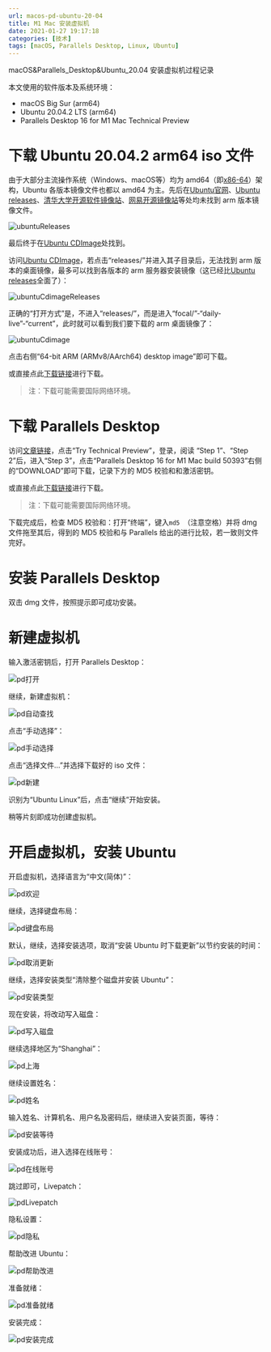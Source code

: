 ```yaml
---
url: macos-pd-ubuntu-20-04
title: M1 Mac 安装虚拟机
date: 2021-01-27 19:17:18
categories: [技术]
tags: [macOS, Parallels Desktop, Linux, Ubuntu]
---
```


macOS&Parallels_Desktop&Ubuntu_20.04 安装虚拟机过程记录

<!--more-->

本文使用的软件版本及系统环境：

- macOS Big Sur (arm64)
- Ubuntu 20.04.2 LTS (arm64)
- Parallels Desktop 16 for M1 Mac Technical Preview

# 下载 Ubuntu 20.04.2 arm64 iso 文件

由于大部分主流操作系统（Windows、macOS等）均为 amd64（即[x86-64](https://zh.wikipedia.org/wiki/X86-64)）架构，Ubuntu 各版本镜像文件也都以 amd64 为主。先后在[Ubuntu官网](https://cn.ubuntu.com)、[Ubuntu releases](https://releases.ubuntu.com)、[清华大学开源软件镜像站](https://mirrors.tuna.tsinghua.edu.cn)、[网易开源镜像站](https://mirrors.163.com)等处均未找到 arm 版本镜像文件。

![ubuntuReleases](https://i0.hdslb.com/bfs/album/dfe69d7e4b83b56d22d16b1428e1468437059f54.png)

最后终于在[Ubuntu CDImage](http://cdimage.ubuntu.com)处找到。

访问[Ubuntu CDImage](http://cdimage.ubuntu.com)，若点击“releases/”并进入其子目录后，无法找到 arm 版本的桌面镜像，最多可以找到各版本的 arm 服务器安装镜像（这已经比[Ubuntu releases](https://releases.ubuntu.com)全面了）：

![ubuntuCdimageReleases](https://i0.hdslb.com/bfs/album/3efd4685e837a5e2308b76449126ff2aaa115c7a.png)

正确的“打开方式”是，不进入“releases/”，而是进入“focal/”-“daily-live”-“current”，此时就可以看到我们要下载的 arm 桌面镜像了：

![ubuntuCdimage](https://i0.hdslb.com/bfs/album/5c3f4dcd466de404819c6d83ff5fc9929d9e0efa.png)

点击右侧“64-bit ARM (ARMv8/AArch64) desktop image”即可下载。

或直接点此[下载链接](http://cdimage.ubuntu.com/focal/daily-live/current/focal-desktop-arm64.iso)进行下载。

> 注：下载可能需要国际网络环境。

# 下载 Parallels Desktop

访问[文章链接](https://www.parallels.com/blogs/parallels-desktop-apple-silicon-mac/)，点击“Try Technical Preview”，登录，阅读 “Step 1”、“Step 2”后，进入“Step 3”，点击“Parallels Desktop 16 for M1 Mac build 50393”右侧的“DOWNLOAD”即可下载，记录下方的 MD5 校验和和激活密钥。

或直接点此[下载链接](https://www.parallels.com/directdownload/pdbeta)进行下载。

> 注：下载可能需要国际网络环境。

下载完成后，检查 MD5 校验和：打开“终端”，键入`md5 `（注意空格）并将 dmg 文件拖至其后，得到的 MD5 校验和与 Parallels 给出的进行比较，若一致则文件完好。

# 安装 Parallels Desktop

双击 dmg 文件，按照提示即可成功安装。

# 新建虚拟机

输入激活密钥后，打开 Parallels Desktop：

![pd打开](https://i0.hdslb.com/bfs/album/e240d5f10ac469fac5d1d7bd9ef3c5ac9195678a.png)

继续，新建虚拟机：

![pd自动查找](https://i0.hdslb.com/bfs/album/2e0615f6c0f884f105415a7dce05286fda423dba.png)

点击“手动选择”：

![pd手动选择](https://i0.hdslb.com/bfs/album/42716a66659e076aff0a11ec00917f9da8da3e1a.png)

点击“选择文件…”并选择下载好的 iso 文件：

![pd新建](https://i0.hdslb.com/bfs/album/8f6394fff25b8c6d2dcdf1bd22583c6557e45e18.png)

识别为“Ubuntu Linux”后，点击“继续”开始安装。

稍等片刻即成功创建虚拟机。

# 开启虚拟机，安装 Ubuntu

开启虚拟机，选择语言为“中文(简体)”：

![pd欢迎](https://i0.hdslb.com/bfs/album/709bb60b95741ba6aa137e20b045c6546656df93.png)

继续，选择键盘布局：

![pd键盘布局](https://i0.hdslb.com/bfs/album/31a547da8d0df6856bea5f47ce6d9f3a998e52e2.png)

默认，继续，选择安装选项，取消“安装 Ubuntu 时下载更新”以节约安装的时间：

![pd取消更新](https://i0.hdslb.com/bfs/album/e13d0db78286d5b56de3fc0e1fc778a36ff1f98e.png)

继续，选择安装类型“清除整个磁盘并安装 Ubuntu”：

![pd安装类型](https://i0.hdslb.com/bfs/album/2f25f57b52ba124e306203d51f566c8667b5cf2c.png)

现在安装，将改动写入磁盘：

![pd写入磁盘](https://i0.hdslb.com/bfs/album/8b6e92a7f72404fd66f2431a114af52a348fb21f.png)

继续选择地区为“Shanghai”：

![pd上海](https://i0.hdslb.com/bfs/album/eda913d0eafa86838150b11343ecc3a11f37389e.png)

继续设置姓名：

![pd姓名](https://i0.hdslb.com/bfs/album/8d05e09d6d6800a906e4e61791de520e26fec6b3.png)

输入姓名、计算机名、用户名及密码后，继续进入安装页面，等待：

![pd安装等待](https://i0.hdslb.com/bfs/album/1711b441f651e25f17f92f2561da6cc93d3b4107.png)

安装成功后，进入选择在线账号：

![pd在线账号](https://i0.hdslb.com/bfs/album/ed6b5849f45374bc64b00ffc56f0d4fcbead355d.png)

跳过即可，Livepatch：

![pdLivepatch](https://i0.hdslb.com/bfs/album/177a25e1236347c2096a5c73a5b2c1d381b22ccb.png)

隐私设置：

![pd隐私](https://i0.hdslb.com/bfs/album/8a9122f2ae41cfa6b7749b2ad275f9b466e0d17e.png)

帮助改进 Ubuntu：

![pd帮助改进](https://i0.hdslb.com/bfs/album/bf0a4dfe5eb078081b3b80e8a15323505ca9a093.png)

准备就绪：

![pd准备就绪](https://i0.hdslb.com/bfs/album/b5a4fa520e111bf4729412067606f8c9fb57f9a0.png)

安装完成：

![pd安装完成](https://i0.hdslb.com/bfs/album/6e9acb24aed462e39ca2fa7a40ef25b14f3b9282.png)
